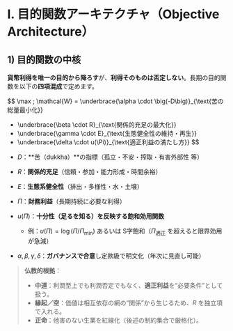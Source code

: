 # Ⅰ. 目的関数アーキテクチャ（Objective Architecture）

## 1) 目的関数の中核

**貨幣利得を唯一の目的から降ろす**が、**利得そのものは否定しない**。長期の目的関数を以下の**四項混成**で定めます。

$$
\max \; \mathcal{W} 
= \underbrace{\alpha \cdot \big(-D\big)}_{\text{苦の総量最小化}}
+ \underbrace{\beta \cdot R}_{\text{関係的充足の最大化}}
+ \underbrace{\gamma \cdot E}_{\text{生態健全性の維持・再生}}
+ \underbrace{\delta \cdot u(\Pi)}_{\text{適正利益の満たし方}}
$$

* $D$：**苦（dukkha）**の指標（孤立・不安・搾取・有害外部性 等）
* $R$：**関係的充足**（信頼・参加・能力形成・時間余裕）
* $E$：**生態系健全性**（排出・多様性・水・土壌）
* $\Pi$：**財務利益**（長期持続に必要な利得）
* $u(\Pi)$：**十分性（足るを知る）**を反映する**飽和効用関数**

  * 例：$u(\Pi)=\log(\Pi/\Pi_{\min})$ あるいは S字飽和（$\Pi_{\text{適正}}$ を超えると限界効用が急減）
* $\alpha,\beta,\gamma,\delta$：**ガバナンスで合意**し定款級で明文化（年次に見直し可能）

> **仏教的根拠**：
>
> * **中道**：利潤至上でも利潤否定でもなく、**適正利益**を“必要条件”として扱う。
> * **縁起／空**：価値は相互依存の網の“関係”から生じるため、$R$ を独立項で入れる。
> * **正命**：他害のない生業を紅線化（後述の制約集合で厳格化）。
